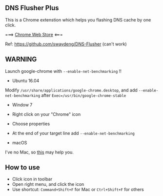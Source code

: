 DNS Flusher Plus
---

This is a Chrome extenstion which helps you flashing DNS cache by one click.

===> [Chrome Web Store](https://goo.gl/cjWk2e) <===

Ref: https://github.com/swaydeng/DNS-Flusher (can't work)

## **WARNING**
Launch google-chrome with `--enable-net-benchmarking` !!

 - Ubuntu 16.04

 Modify `/usr/share/applications/google-chrome.desktop`, and add `--enable-net-benchmarking` after `Exec=/usr/bin/google-chrome-stable`

 - Window 7

  - Right click on your "Chrome" icon
  - Choose properties
  - At the end of your target line add `--enable-net-benchmarking`

 - macOS

 I've no Mac, so [this](https://goo.gl/7NuUCY) may help you.

## How to use

 - Click icon in toolbar
 - Open right menu, and click the icon
 - Use shortcut: `Command+Shift+F` for Mac or `Ctrl+Shift+F` for others